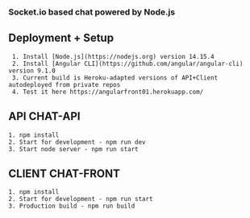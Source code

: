 ### Socket.io based chat powered by Node.js

## Deployment + Setup
````
 1. Install [Node.js](https://nodejs.org) version 14.15.4
 2. Install [Angular CLI](https://github.com/angular/angular-cli) version 9.1.0
 3. Current build is Heroku-adapted versions of API+Client autodeployed from private repos
 4. Test it here https://angularfront01.herokuapp.com/
````

## API CHAT-API
````
1. npm install
2. Start for development - npm run dev
3. Start node server - npm run start
````

## CLIENT CHAT-FRONT
````
1. npm install
2. Start for development - npm run start
3. Production build - npm run build
````
